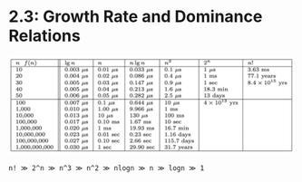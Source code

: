 # 2.3: Growth Rate and Dominance Relations

![growth-rates](assets/growth-rates.png)

```
n! ≫ 2^n ≫ n^3 ≫ n^2 ≫ nlogn ≫ n ≫ logn ≫ 1
```
